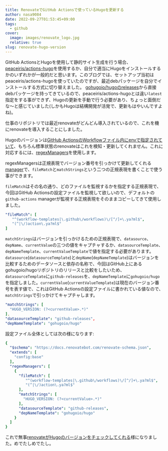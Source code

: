 ```yaml
---
title: RenovateでGitHub Actionsで使っているHugoを更新する
author: nasa9084
date: 2022-09-27T01:53:45+09:00
tags:
  - github
cover:
  image: images/renovate_logo.jpg
  relative: true
slug: renovate-hugo-version
---
```


GitHub ActionsとHugoを使用して静的サイト生成を行う場合、[peaceiris/actions-hugo](https://github.com/peaceiris/actions-hugo)を使用するか、自分で適当にHugoをインストールするかのいずれかが一般的だと思います。このブログでは、セットアップ当初はpeaceiris/actions-hugoを使っていたのですが、最近debパッケージを自分でインストールする方式に切り替えました。
[gohugoio/hugoのreleases](https://github.com/gohugoio/hugo/releases)から直接debパッケージを持ってきているので、peaceiris/actions-hugoとは違い`latest`指定をする事ができず、Hugoの更新を手動で行う必要があり、ちょっと面倒だな〜と感じていました(しかもHugoは結構開発が活発で、更新もはやいんですよね)。

仕事のリポジトリでは最近renovateがどんどん導入されているので、これを機にrenovateを導入することにしました。

Hugoのバージョンは[GitHub ActionsのWorkflowファイル内にenvで指定されていて](https://github.com/nasa9084/blog.web-apps.tech/blob/7d285d9448d11cdfb09369748229f35b63f836cc/.github/workflows/gh-pages.yml#L31-L32)、もちろん標準状態のrenovateはこれを検知・更新してくれません。これに対応するには、[regexManagers](https://docs.renovatebot.com/configuration-options/#regexmanagers)を使用します。

regexManagersは正規表現でバージョン番号を引っかけて更新してくれる[manager](https://docs.renovatebot.com/modules/manager/)で、`fileMatch`と`matchStrings`という二つの正規表現を書くことで使う事ができます。

`fileMatch`はその名の通り、どのファイルを監視するかを指定する正規表現で、今回はGitHub Actionsの設定ファイルを監視して欲しいので、デフォルトの`github-actions` managerが監視する正規表現をそのままコピーしてきて使用しました。

``` yaml
"fileMatch": [
   "^(workflow-templates|\.github\/workflows)\/[^/]+\.ya?ml$",
   "(^|\/)action\.ya?ml$"
]
```

`matchStrings`はバージョンを引っかけるための正規表現で、`datasource`、`depName`、`currentValue`の三つの値をキャプチャするか、`datasourceTemplate`、`depNameTemplate`、`currentValueTemplate`で値を指定する必要があります。`datasource`(`datasourceTemplate`)と`depName`(`depNameTemplate`)はバージョンを比較するためのデータソースと依存の名称で、今回はGitHub上にあるgohugoio/hugoリポジトリのリリースと比較をしたいため、`datasourceTemplate`に`github-releases`を、`depNameTemplate`に`gohugoio/hugo`を指定しました。`currentValue`(`currentValueTemplate`)は現在のバージョン番号を表す値で、これはGitHub Actionsの設定ファイルに書かれている値なので、`matchStrings`で引っかけてキャプチャします。

``` yaml
"matchStrings": [
  "HUGO_VERSION: (?<currentValue>.*)"
],
"datasourceTemplate": "github-releases",
"depNameTemplate": "gohugoio/hugo"
```

設定ファイル全体としては次の様になります:

``` yaml
{
  "$schema": "https://docs.renovatebot.com/renovate-schema.json",
  "extends": [
    "config:base"
  ],
  "regexManagers": [
    {
      "fileMatch": [
         "^(workflow-templates|\.github\/workflows)\/[^/]+\.ya?ml$",
         "(^|\/)action\.ya?ml$"
      ],
      "matchStrings": [
        "HUGO_VERSION: (?<currentValue>.*)"
      ],
      "datasourceTemplate": "github-releases",
      "depNameTemplate": "gohugoio/hugo"
    }
  ]
}
```

これで無事[renovateがHugoのバージョンをチェックしてくれる](https://github.com/nasa9084/blog.web-apps.tech/pull/11)様になりました。めでたしめでたし。
